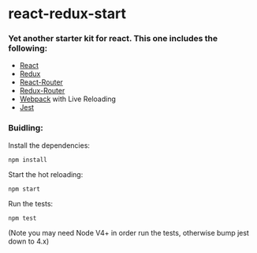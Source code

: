 # react-redux-start

### Yet another starter kit for react. This one includes the following:

- [React](https://github.com/facebook/react)
- [Redux](https://github.com/rackt/redux)
- [React-Router](https://github.com/rackt/react-router)
- [Redux-Router](https://github.com/rackt/redux-router)
- [Webpack](https://github.com/webpack/webpack) with Live Reloading
- [Jest](https://github.com/facebook/jest)

### Buidling:

Install the dependencies:

`npm install`

Start the hot reloading:

`npm start`

Run the tests:

`npm test`

(Note you may need Node V4+ in order run the tests, otherwise bump jest down to 4.x)
